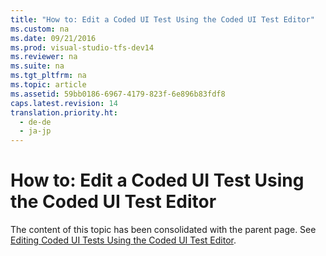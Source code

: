 ```yaml
---
title: "How to: Edit a Coded UI Test Using the Coded UI Test Editor"
ms.custom: na
ms.date: 09/21/2016
ms.prod: visual-studio-tfs-dev14
ms.reviewer: na
ms.suite: na
ms.tgt_pltfrm: na
ms.topic: article
ms.assetid: 59bb0186-6967-4179-823f-6e896b83fdf8
caps.latest.revision: 14
translation.priority.ht: 
  - de-de
  - ja-jp
---
```

# How to: Edit a Coded UI Test Using the Coded UI Test Editor
The content of this topic has been consolidated with the parent page. See [Editing Coded UI Tests Using the Coded UI Test Editor](../vs140/editing-coded-ui-tests-using-the-coded-ui-test-editor.md).
